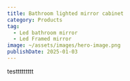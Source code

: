 ```yaml
---
title: Bathroom lighted mirror cabinet
category: Products
tag:
  - Led bathroom mirror
  - Led Framed mirror
image: ~/assets/images/hero-image.png
publishDate: 2025-01-03
---
```

testtttttttt